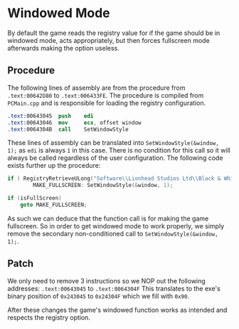 # Windowed Mode

By default the game reads the registry value for if the game should be in windowed mode,
acts appropriately, but then forces fullscreen mode afterwards making the option useless.

## Procedure

The following lines of assembly are from the procedure from `.text:00642D80` to `.text:006433FE`.
The procedure is compiled from `PCMain.cpp` and is responsible for loading the registry configuration.

```nasm
.text:00643045	push    edi
.text:00643046	mov    	ecx, offset window
.text:0064304B	call	SetWindowStyle
```

These lines of assembly can be translated into `SetWindowStyle(&window, 1);` as `edi` is always `1` in this case.
There is no condition for this call so it will always be called regardless of the user configuration. The following
code exists further up the procedure:

```c
if ( RegistryRetrieveULong("Software\\Lionhead Studios Ltd\\Black & White\\BWSetup", "FullScreen", &isFullScreen) )
        MAKE_FULLSCREEN: SetWindowStyle(&window, 1);

if (isFullScreen)
	goto MAKE_FULLSCREEN;
```

As such we can deduce that the function call is for making the game fullscreen. So in order to get windowed mode to
work properly, we simply remove the secondary non-conditioned call to `SetWindowStyle(&window, 1);`.

## Patch

We only need to remove 3 instructions so we NOP out the following addresses: `.text:00643045` to `.text:0064304F`
This translates to the exe's binary position of `0x243045` to `0x24304F` which we fill with `0x90`.

After these changes the game's windowed function works as intended and respects the registry option.
